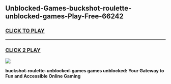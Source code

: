 
## Unblocked-Games-buckshot-roulette-unblocked-games-Play-Free-66242
<h3>
<a href="https://premium76.site?title=buckshot-roulette-unblocked-games&ref=22A">CLICK TO PLAY</a></h3>
<hr>

<h3>
<a href="https://premium76.site?title=buckshot-roulette-unblocked-games&ref=22A">CLICK 2 PLAY</a>
  
</h3>

<a href="https://premium76.site?title=buckshot-roulette-unblocked-games&ref=22A"><img src="https://clearcache.store/games.png"></a>


**buckshot-roulette-unblocked-games games unblocked: Your Gateway to Fun and Accessible Online Gaming**
